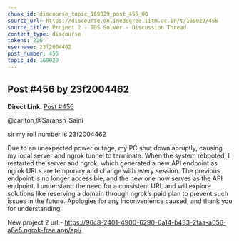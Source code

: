 ```yaml
---
chunk_id: discourse_topic_169029_post_456_00
source_url: https://discourse.onlinedegree.iitm.ac.in/t/169029/456
source_title: Project 2 - TDS Solver - Discussion Thread
content_type: discourse
tokens: 226
username: 23f2004462
post_number: 456
topic_id: 169029
---
```


## Post #456 by 23f2004462

**Direct Link**: [Post #456](https://discourse.onlinedegree.iitm.ac.in/t/169029/456)

@carlton,@Saransh_Saini

sir my roll number is 23f2004462

Due to an unexpected power outage, my PC shut down abruptly, causing my local server and ngrok tunnel to terminate. When the system rebooted, I restarted the server and ngrok, which generated a new API endpoint as ngrok URLs are temporary and change with every session. The previous endpoint is no longer accessible, and the new one now serves as the API endpoint. I understand the need for a consistent URL and will explore solutions like reserving a domain through ngrok’s paid plan to prevent such issues in the future. Apologies for any inconvenience caused, and thank you for understanding.

New project 2 url:- https://96c8-2401-4900-6290-6a14-b433-2faa-a056-a6e5.ngrok-free.app/api/
